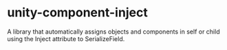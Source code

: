 # unity-component-inject
A library that automatically assigns objects and components in self or child using the Inject attribute to SerializeField.
